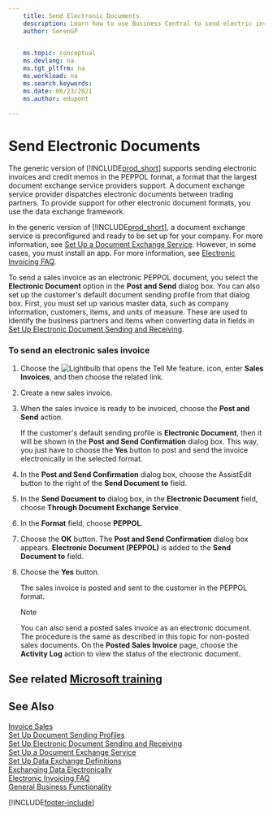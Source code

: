 ```yaml
---
    title: Send Electronic Documents
    description: Learn how to use Business Central to send electric invoices and credit memos in the PEPPOL format.
    author: SorenGP

    
    ms.topic: conceptual
    ms.devlang: na
    ms.tgt_pltfrm: na
    ms.workload: na
    ms.search.keywords:
    ms.date: 06/23/2021
    ms.author: edupont

---
```

# Send Electronic Documents

The generic version of [!INCLUDE[prod_short](includes/prod_short.md)] supports sending electronic invoices and credit memos in the PEPPOL format, a format that the largest document exchange service providers support. A document exchange service provider dispatches electronic documents between trading partners. To provide support for other electronic document formats, you use the data exchange framework.  

 In the generic version of [!INCLUDE[prod_short](includes/prod_short.md)], a document exchange service is preconfigured and ready to be set up for your company. For more information, see [Set Up a Document Exchange Service](across-how-to-set-up-a-document-exchange-service.md). However, in some cases, you must install an app. For more information, see [Electronic Invoicing FAQ](faq-electronic-invoicing.yml).  

 To send a sales invoice as an electronic PEPPOL document, you select the **Electronic Document** option in the **Post and Send** dialog box. You can also set up the customer's default document sending profile from that dialog box. First, you must set up various master data, such as company information, customers, items, and units of measure. These are used to identify the business partners and items when converting data in fields in [Set Up Electronic Document Sending and Receiving](across-how-to-set-up-electronic-document-sending-and-receiving.md).  

### To send an electronic sales invoice

1. Choose the ![Lightbulb that opens the Tell Me feature.](media/ui-search/search_small.png "Tell me what you want to do") icon, enter **Sales Invoices**, and then choose the related link.  

2. Create a new sales invoice.  

3. When the sales invoice is ready to be invoiced, choose the **Post and Send** action.  

     If the customer's default sending profile is **Electronic Document**, then it will be shown in the **Post and Send Confirmation** dialog box. This way, you just have to choose the **Yes** button to post and send the invoice electronically in the selected format.  

4. In the **Post and Send Confirmation** dialog box, choose the AssistEdit button to the right of the **Send Document to** field.  

5. In the **Send Document to** dialog box, in the **Electronic Document** field, choose **Through Document Exchange Service**.  

6. In the **Format** field, choose **PEPPOL**.  

7. Choose the **OK** button. The **Post and Send Confirmation** dialog box appears. **Electronic Document (PEPPOL)** is added to the **Send Document to** field.  

8. Choose the **Yes** button.  

     The sales invoice is posted and sent to the customer in the PEPPOL format.  

    > [!NOTE]  
    >  You can also send a posted sales invoice as an electronic document. The procedure is the same as described in this topic for non-posted sales documents. On the **Posted Sales Invoice** page, choose the **Activity Log** action to view the status of the electronic document.  

## See related [Microsoft training](/training/modules/electronic-documents-dynamics-365-business-central/index)

## See Also

[Invoice Sales](sales-how-invoice-sales.md)  
[Set Up Document Sending Profiles](sales-how-setup-document-send-profiles.md)  
[Set Up Electronic Document Sending and Receiving](across-how-to-set-up-electronic-document-sending-and-receiving.md)  
[Set Up a Document Exchange Service](across-how-to-set-up-a-document-exchange-service.md)  
[Set Up Data Exchange Definitions](across-how-to-set-up-data-exchange-definitions.md)  
[Exchanging Data Electronically](across-data-exchange.md)  
[Electronic Invoicing FAQ](faq-electronic-invoicing.yml)  
[General Business Functionality](ui-across-business-areas.md)  


[!INCLUDE[footer-include](includes/footer-banner.md)]

